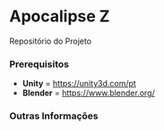 # Apocalipse Z

Repositório do Projeto

### Prerequisitos
* **Unity** = https://unity3d.com/pt
* **Blender** = https://www.blender.org/

### Outras Informações
